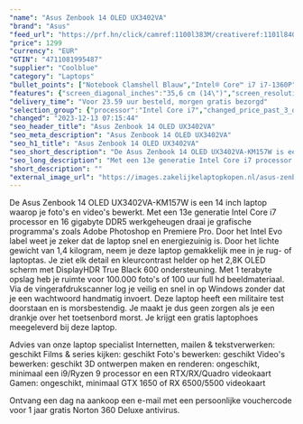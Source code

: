 ```yaml
---
"name": "Asus Zenbook 14 OLED UX3402VA"
"brand": "Asus"
"feed_url": "https://prf.hn/click/camref:1100l383M/creativeref:1101l84031/destination:https%3A%2F%2Fwww.coolblue.nl%2Fproduct%2F923960"
"price": 1299
"currency": "EUR"
"GTIN": "4711081995487"
"supplier": "Coolblue"
"category": "Laptops"
"bullet_points": ["Notebook Clamshell Blauw","Intel® Core™ i7 i7-1360P","35,6 cm (14\") WQXGA+ 2880 x 1800 Pixels OLED Glans 16:10","16 GB LPDDR5-SDRAM 1 x 16 GB","1 TB SSD","Intel Iris Xe Graphics","Wi-Fi 6E (802.11ax) Bluetooth 5.0","Lithium-Ion (Li-Ion) 75 Wh 65 W","Windows 11 Home 64-bit"]
"features": {"screen_diagonal_inches":"35,6 cm (14\")","screen_resolution":"2880 x 1800 Pixels","processor_family":"Intel® Core™ i7","memory_size":"16 GB","memory_type":"LPDDR5-SDRAM","total_storage_space":"1 TB","operating_system":"Windows 11 Home","battery_capacity":"75 Wh","width":"313,6 mm","depth":"220,6 mm","height":"16,9 mm","weight":"1,39 kg"}
"delivery_time": "Voor 23.59 uur besteld, morgen gratis bezorgd"
"selection_group": {"processor":"Intel Core i7","changed_price_past_3_days":false,"product_family":"ZenBook"}
"changed": "2023-12-13 07:15:44"
"seo_header_title": "Asus Zenbook 14 OLED UX3402VA"
"seo_meta_description": "Asus Zenbook 14 OLED UX3402VA"
"seo_h1_title": "Asus Zenbook 14 OLED UX3402VA"
"seo_short_description": "De Asus Zenbook 14 OLED UX3402VA-KM157W is een 14 inch laptop waarop je foto's en video's bewerkt."
"seo_long_description": "Met een 13e generatie Intel Core i7 processor en 16 gigabyte DDR5 werkgeheugen draai je grafische programma's zoals Adobe Photoshop en Premiere Pro. Door het Intel Evo label weet je zeker dat de laptop snel en energiezuinig is. Door het lichte gewicht van 1,4 kilogram, neem je deze laptop gemakkelijk mee in je rug- of laptoptas. Je ziet elk detail en kleurcontrast helder op het 2,8K OLED scherm met DisplayHDR True Black 600 ondersteuning. Met 1 terabyte opslag heb je ruimte voor 100. 000 foto's of 100 uur full hd beeldmateriaal. Via de vingerafdrukscanner log je veilig en snel in op Windows zonder dat je een wachtwoord handmatig invoert. Deze laptop heeft een militaire test doorstaan en is morsbestendig. Je maakt je dus geen zorgen als je een drankje over het toetsenbord morst. Je krijgt een gratis laptophoes meegeleverd bij deze laptop. \r\n\r\nAdvies van onze laptop specialist\r\nInternetten, mailen & tekstverwerken: geschikt\r\nFilms & series kijken: geschikt\r\nFoto's bewerken: geschikt\r\nVideo's bewerken: geschikt\r\n3D ontwerpen maken en renderen: ongeschikt, minimaal een i9/Ryzen 9 processor en een RTX/RX/Quadro videokaart\r\nGamen: ongeschikt, minimaal GTX 1650 of RX 6500/5500 videokaart\r\n \r\nOntvang een dag na aankoop een e-mail met een persoonlijke vouchercode voor 1 jaar gratis Norton 360 Deluxe antivirus."
"short_description": ""
"external_image_url": "https://images.zakelijkelaptopkopen.nl/asus-zenbook-14-oled-ux3402va.webp"
---
```


De Asus Zenbook 14 OLED UX3402VA-KM157W is een 14 inch laptop waarop je foto's en video's bewerkt. Met een 13e generatie Intel Core i7 processor en 16 gigabyte DDR5 werkgeheugen draai je grafische programma's zoals Adobe Photoshop en Premiere Pro. Door het Intel Evo label weet je zeker dat de laptop snel en energiezuinig is. Door het lichte gewicht van 1,4 kilogram, neem je deze laptop gemakkelijk mee in je rug- of laptoptas. Je ziet elk detail en kleurcontrast helder op het 2,8K OLED scherm met DisplayHDR True Black 600 ondersteuning. Met 1 terabyte opslag heb je ruimte voor 100.000 foto's of 100 uur full hd beeldmateriaal. Via de vingerafdrukscanner log je veilig en snel in op Windows zonder dat je een wachtwoord handmatig invoert. Deze laptop heeft een militaire test doorstaan en is morsbestendig. Je maakt je dus geen zorgen als je een drankje over het toetsenbord morst. Je krijgt een gratis laptophoes meegeleverd bij deze laptop.

Advies van onze laptop specialist
Internetten, mailen & tekstverwerken: geschikt
Films & series kijken: geschikt
Foto's bewerken: geschikt
Video's bewerken: geschikt
3D ontwerpen maken en renderen: ongeschikt, minimaal een i9/Ryzen 9 processor en een RTX/RX/Quadro videokaart
Gamen: ongeschikt, minimaal GTX 1650 of RX 6500/5500 videokaart
 
Ontvang een dag na aankoop een e-mail met een persoonlijke vouchercode voor 1 jaar gratis Norton 360 Deluxe antivirus.